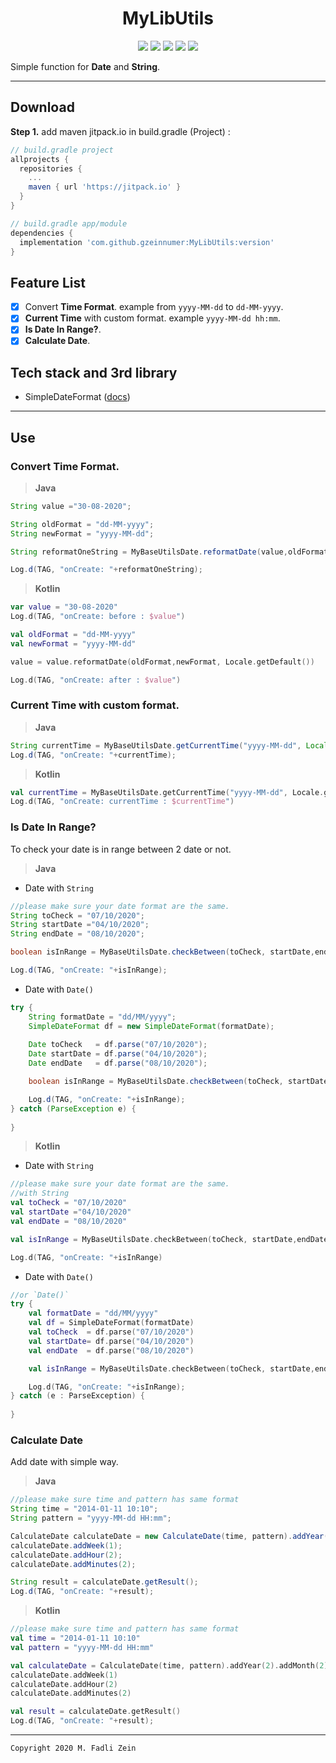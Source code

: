 <h1 align="center">
    MyLibUtils
</h1>

<p align="center">
    <a><img src="https://img.shields.io/badge/Version-0.1.0-brightgreen.svg?style=flat"></a>
    <a><img src="https://img.shields.io/badge/ID-gzeinnumer-blue.svg?style=flat"></a>
    <a><img src="https://img.shields.io/badge/Java-Suport-green?logo=java&style=flat"></a>
    <a><img src="https://img.shields.io/badge/Koltin-Suport-green?logo=kotlin&style=flat"></a>
    <a href="https://github.com/gzeinnumer"><img src="https://img.shields.io/github/followers/gzeinnumer?label=follow&style=social"></a>
    <br>
    <p>Simple function for <b>Date</b> and <b>String</b>.</p>
</p>

---
## Download
**Step 1.** add maven jitpack.io in build.gradle (Project) :
```gradle
// build.gradle project
allprojects {
  repositories {
    ...
    maven { url 'https://jitpack.io' }
  }
}

// build.gradle app/module
dependencies {
  implementation 'com.github.gzeinnumer:MyLibUtils:version'
}
```

## Feature List
- [x] Convert **Time Format**. example from `yyyy-MM-dd` to `dd-MM-yyyy`.
- [x] **Current Time** with custom format. example `yyyy-MM-dd hh:mm`.
- [x] **Is Date In Range?**.
- [x] **Calculate Date**.

## Tech stack and 3rd library
- SimpleDateFormat ([docs](https://developer.android.com/reference/java/text/SimpleDateFormat))

---
## Use

### Convert **Time Format**.
> **Java**
```java
String value ="30-08-2020";

String oldFormat = "dd-MM-yyyy";
String newFormat = "yyyy-MM-dd";

String reformatOneString = MyBaseUtilsDate.reformatDate(value,oldFormat,newFormat, Locale.getDefault());

Log.d(TAG, "onCreate: "+reformatOneString);
```
> **Kotlin**
```kotlin
var value = "30-08-2020"
Log.d(TAG, "onCreate: before : $value")

val oldFormat = "dd-MM-yyyy"
val newFormat = "yyyy-MM-dd"

value = value.reformatDate(oldFormat,newFormat, Locale.getDefault())

Log.d(TAG, "onCreate: after : $value")
```

### **Current Time** with custom format.
> **Java**
```java
String currentTime = MyBaseUtilsDate.getCurrentTime("yyyy-MM-dd", Locale.getDefault());
Log.d(TAG, "onCreate: "+currentTime);
```
> **Kotlin**
```kotlin
val currentTime = MyBaseUtilsDate.getCurrentTime("yyyy-MM-dd", Locale.getDefault())
Log.d(TAG, "onCreate: currentTime : $currentTime")
```

### **Is Date In Range?**
To check your date is in range between 2 date or not.
> **Java**
* Date with `String`
```java
//please make sure your date format are the same.
String toCheck = "07/10/2020";
String startDate ="04/10/2020";
String endDate = "08/10/2020";

boolean isInRange = MyBaseUtilsDate.checkBetween(toCheck, startDate,endDate);

Log.d(TAG, "onCreate: "+isInRange);
```
* Date with `Date()`
```java
try {
    String formatDate = "dd/MM/yyyy";
    SimpleDateFormat df = new SimpleDateFormat(formatDate);
    
    Date toCheck   = df.parse("07/10/2020");
    Date startDate = df.parse("04/10/2020");
    Date endDate   = df.parse("08/10/2020");

    boolean isInRange = MyBaseUtilsDate.checkBetween(toCheck, startDate,endDate);

    Log.d(TAG, "onCreate: "+isInRange);
} catch (ParseException e) {
    
}
```
> **Kotlin**
* Date with `String`
```kotlin
//please make sure your date format are the same.
//with String
val toCheck = "07/10/2020"
val startDate ="04/10/2020"
val endDate = "08/10/2020"

val isInRange = MyBaseUtilsDate.checkBetween(toCheck, startDate,endDate)

Log.d(TAG, "onCreate: "+isInRange)
```
* Date with `Date()`
```kotlin
//or `Date()`
try {
    val formatDate = "dd/MM/yyyy"
    val df = SimpleDateFormat(formatDate)
    val toCheck  = df.parse("07/10/2020")
    val startDate= df.parse("04/10/2020")
    val endDate  = df.parse("08/10/2020")

    val isInRange = MyBaseUtilsDate.checkBetween(toCheck, startDate,endDate)

    Log.d(TAG, "onCreate: "+isInRange);
} catch (e : ParseException) {
    
}
```

### **Calculate Date**
Add date with simple way.
> **Java**
```java
//please make sure time and pattern has same format
String time = "2014-01-11 10:10";
String pattern = "yyyy-MM-dd HH:mm";

CalculateDate calculateDate = new CalculateDate(time, pattern).addYear(2).addMonth(2).addDay(2);
calculateDate.addWeek(1);
calculateDate.addHour(2);
calculateDate.addMinutes(2);

String result = calculateDate.getResult();
Log.d(TAG, "onCreate: "+result);
```
> **Kotlin**
```kotlin
//please make sure time and pattern has same format
val time = "2014-01-11 10:10"
val pattern = "yyyy-MM-dd HH:mm"

val calculateDate = CalculateDate(time, pattern).addYear(2).addMonth(2).addDay(2)
calculateDate.addWeek(1)
calculateDate.addHour(2)
calculateDate.addMinutes(2)

val result = calculateDate.getResult()
Log.d(TAG, "onCreate: "+result);
```

---

```
Copyright 2020 M. Fadli Zein
```